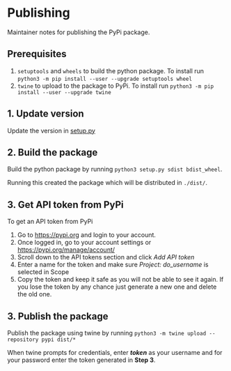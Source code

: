 # Publishing

Maintainer notes for publishing the PyPi package.

## Prerequisites

1. `setuptools` and `wheels` to build the python package. To install run `python3 -m pip install --user --upgrade setuptools wheel`
2. `twine` to upload to the package to PyPi. To install run `python3 -m pip install --user --upgrade twine`

## 1. Update version

Update the version in [setup.py](setup.py)

## 2. Build the package

Build the python package by running `python3 setup.py sdist bdist_wheel`.

Running this created the package which will be distributed in `./dist/`.

## 3. Get API token from PyPi

To get an API token from PyPi
1. Go to https://pypi.org and login to your account.
2. Once logged in, go to your account settings or https://pypi.org/manage/account/
3. Scroll down to the API tokens section and click *Add API token*
4. Enter a name for the token and make sure *Project: do_username* is selected in Scope
5. Copy the token and keep it safe as you will not be able to see it again. If you lose the token by any chance just generate a new one and delete the old one.

## 3. Publish the package

Publish the package using twine by running `python3 -m twine upload --repository pypi dist/*`

When twine prompts for credentials, enter *__token__* as your username and for your password enter the token generated in **Step 3**.

